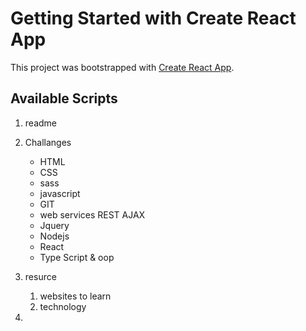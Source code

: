 # Getting Started with Create React App

This project was bootstrapped with [Create React App](https://github.com/facebook/create-react-app).

## Available Scripts

1. readme
    
2. Challanges
    - HTML
    - CSS
    - sass
    - javascript
    - GIT
    - web services REST AJAX
    - Jquery
    - Nodejs
    - React
    - Type Script & oop

        
3. resurce
    1. websites to learn
    2. technology
4. 

